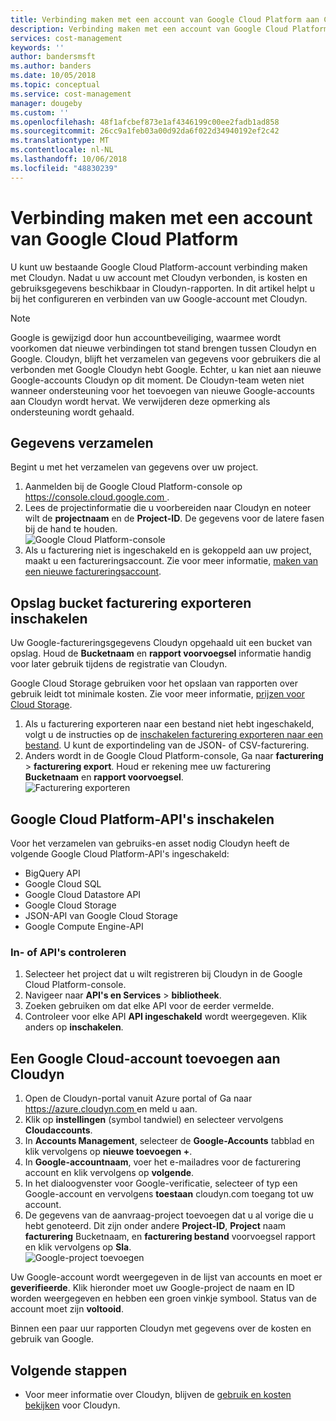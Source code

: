 ```yaml
---
title: Verbinding maken met een account van Google Cloud Platform aan Cloudyn in Azure | Microsoft Docs
description: Verbinding maken met een account van Google Cloud Platform om kosten en gebruiksgegevens in Cloudyn-rapporten weer te geven.
services: cost-management
keywords: ''
author: bandersmsft
ms.author: banders
ms.date: 10/05/2018
ms.topic: conceptual
ms.service: cost-management
manager: dougeby
ms.custom: ''
ms.openlocfilehash: 48f1afcbef873e1af4346199c00ee2fadb1ad858
ms.sourcegitcommit: 26cc9a1feb03a00d92da6f022d34940192ef2c42
ms.translationtype: MT
ms.contentlocale: nl-NL
ms.lasthandoff: 10/06/2018
ms.locfileid: "48830239"
---
```

# <a name="connect-a-google-cloud-platform-account"></a>Verbinding maken met een account van Google Cloud Platform

U kunt uw bestaande Google Cloud Platform-account verbinding maken met Cloudyn. Nadat u uw account met Cloudyn verbonden, is kosten en gebruiksgegevens beschikbaar in Cloudyn-rapporten. In dit artikel helpt u bij het configureren en verbinden van uw Google-account met Cloudyn.

> [!NOTE]
> Google is gewijzigd door hun accountbeveiliging, waarmee wordt voorkomen dat nieuwe verbindingen tot stand brengen tussen Cloudyn en Google. Cloudyn, blijft het verzamelen van gegevens voor gebruikers die al verbonden met Google Cloudyn hebt Google. Echter, u kan niet aan nieuwe Google-accounts Cloudyn op dit moment. De Cloudyn-team weten niet wanneer ondersteuning voor het toevoegen van nieuwe Google-accounts aan Cloudyn wordt hervat. We verwijderen deze opmerking als ondersteuning wordt gehaald.

## <a name="collect-project-information"></a>Gegevens verzamelen

Begint u met het verzamelen van gegevens over uw project.

1. Aanmelden bij de Google Cloud Platform-console op [ https://console.cloud.google.com ](https://console.cloud.google.com).
2. Lees de projectinformatie die u voorbereiden naar Cloudyn en noteer wilt de **projectnaam** en de **Project-ID**. De gegevens voor de latere fasen bij de hand te houden.  
    ![Google Cloud Platform-console](./media/connect-google-account/gcp-console01.png)
3. Als u facturering niet is ingeschakeld en is gekoppeld aan uw project, maakt u een factureringsaccount. Zie voor meer informatie, [maken van een nieuwe factureringsaccount](https://cloud.google.com/billing/docs/how-to/manage-billing-account#create\_a\_new\_billing\_account).

## <a name="enable-storage-bucket-billing-export"></a>Opslag bucket facturering exporteren inschakelen

Uw Google-factureringsgegevens Cloudyn opgehaald uit een bucket van opslag. Houd de **Bucketnaam** en **rapport voorvoegsel** informatie handig voor later gebruik tijdens de registratie van Cloudyn.

Google Cloud Storage gebruiken voor het opslaan van rapporten over gebruik leidt tot minimale kosten. Zie voor meer informatie, [prijzen voor Cloud Storage](https://cloud.google.com/storage/pricing).

1. Als u facturering exporteren naar een bestand niet hebt ingeschakeld, volgt u de instructies op de [inschakelen facturering exporteren naar een bestand](https://cloud.google.com/billing/docs/how-to/export-data-file#how_to_enable_billing_export_to_a_file). U kunt de exportindeling van de JSON- of CSV-facturering.
2. Anders wordt in de Google Cloud Platform-console, Ga naar **facturering** > **facturering export**. Houd er rekening mee uw facturering **Bucketnaam** en **rapport voorvoegsel**.  
    ![Facturering exporteren](./media/connect-google-account/billing-export.png)

## <a name="enable-google-cloud-platform-apis"></a>Google Cloud Platform-API's inschakelen

Voor het verzamelen van gebruiks-en asset nodig Cloudyn heeft de volgende Google Cloud Platform-API's ingeschakeld:

- BigQuery API
- Google Cloud SQL
- Google Cloud Datastore API
- Google Cloud Storage
- JSON-API van Google Cloud Storage
- Google Compute Engine-API

### <a name="enable-or-verify-apis"></a>In- of API's controleren

1. Selecteer het project dat u wilt registreren bij Cloudyn in de Google Cloud Platform-console.
2. Navigeer naar **API's en Services** > **bibliotheek**.
3. Zoeken gebruiken om dat elke API voor de eerder vermelde.
4. Controleer voor elke API **API ingeschakeld** wordt weergegeven. Klik anders op **inschakelen**.

## <a name="add-a-google-cloud-account-to-cloudyn"></a>Een Google Cloud-account toevoegen aan Cloudyn

1. Open de Cloudyn-portal vanuit Azure portal of Ga naar [ https://azure.cloudyn.com ](https://azure.cloudyn.com/) en meld u aan.
2. Klik op **instellingen** (symbol tandwiel) en selecteer vervolgens **Cloudaccounts**.
3. In **Accounts Management**, selecteer de **Google-Accounts** tabblad en klik vervolgens op **nieuwe toevoegen +**.
4. In **Google-accountnaam**, voer het e-mailadres voor de facturering account en klik vervolgens op **volgende**.
5. In het dialoogvenster voor Google-verificatie, selecteer of typ een Google-account en vervolgens **toestaan** cloudyn.com toegang tot uw account.
6. De gegevens van de aanvraag-project toevoegen dat u al vorige die u hebt genoteerd. Dit zijn onder andere **Project-ID**, **Project** naam **facturering** Bucketnaam, en **facturering bestand** voorvoegsel rapport en klik vervolgens op  **Sla**.  
    ![Google-project toevoegen](./media/connect-google-account/add-project.png)

Uw Google-account wordt weergegeven in de lijst van accounts en moet er **geverifieerde**. Klik hieronder moet uw Google-project de naam en ID worden weergegeven en hebben een groen vinkje symbool. Status van de account moet zijn **voltooid**.

Binnen een paar uur rapporten Cloudyn met gegevens over de kosten en gebruik van Google.

## <a name="next-steps"></a>Volgende stappen

- Voor meer informatie over Cloudyn, blijven de [gebruik en kosten bekijken](./tutorial-review-usage.md) voor Cloudyn.
